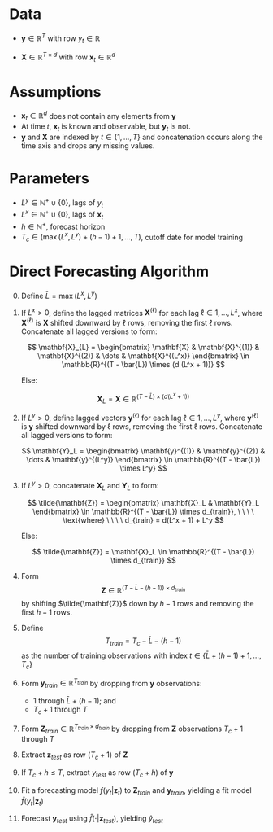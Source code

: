 # Data

- $\mathbf{y} \in \mathbb{R}^T$ with row $y_t \in \mathbb{R}$

- $\mathbf{X} \in \mathbb{R}^{T \times d}$ with row $\mathbf{x}_t \in \mathbb{R}^d$

# Assumptions

- $\mathbf{x}_t \in \mathbb{R}^d$ does not contain any elements from $\mathbf{y}$
- At time $t$, $\mathbf{x}_t$ is known and observable, but $\mathbf{y}_t$ is not.
- $\mathbf{y}$ and $\mathbf{X}$ are indexed by $t \in \{1, ..., T\}$ and concatenation occurs along the time axis and drops any missing values.

# Parameters

- $L^y \in \mathbb{N}^{+} \cup \{0\}$, lags of $y_t$ 
- $L^x \in \mathbb{N}^{+} \cup \{0\}$, lags of $\mathbf{x}_t$
- $h \in \mathbb{N}^{+}$, forecast horizon
- $T_c \in (\max(L^x, L^y)+(h-1)+1, ..., T)$, cutoff date for model training

#  Direct Forecasting Algorithm 

0. Define $\bar{L} = \max(L^x, L^y)$

1. If $L^x > 0$, define the lagged matrices $\mathbf{X}^{(\ell)}$ for each lag $\ell \in {1, ..., L^x}$, where $\mathbf{X}^{(\ell)}$ is $\mathbf{X}$ shifted downward by $\ell$ rows, removing the first $\ell$ rows. Concatenate all lagged versions to form:

    $$
    \mathbf{X}_{L} =
    \begin{bmatrix}
    \mathbf{X} & \mathbf{X}^{(1)} & \mathbf{X}^{(2)} & \dots & \mathbf{X}^{(L^x)}
    \end{bmatrix}
    \in \mathbb{R}^{(T - \bar{L}) \times (d (L^x + 1))}
    $$

    Else: 

    $$
    \mathbf{X}_L = \mathbf{X} \in \mathbb{R}^{(T - \bar{L}) \times (d (L^x + 1))}
    $$

2. If $L^y > 0$, define lagged vectors $\mathbf{y}^{(\ell)}$ for each lag $\ell \in {1, ..., L^y}$, where $\mathbf{y}^{(\ell)}$ is $\mathbf{y}$ shifted downward by $\ell$ rows, removing the first $\ell$ rows. Concatenate all lagged versions to form:

    $$
    \mathbf{Y}_L =
    \begin{bmatrix}
    \mathbf{y}^{(1)} & \mathbf{y}^{(2)} & \dots & \mathbf{y}^{(L^y)}
    \end{bmatrix}
    \in \mathbb{R}^{(T - \bar{L}) \times L^y}
    $$

3. If $L^y > 0$, concatenate $\mathbf{X}_L$ and $\mathbf{Y}_L$ to form:

    $$
    \tilde{\mathbf{Z}} = 
    \begin{bmatrix}
    \mathbf{X}_L & \mathbf{Y}_L
    \end{bmatrix}
    \in \mathbb{R}^{(T - \bar{L}) \times d_{train}}, \ \ \ \ \text{where} \ \ \ \ d_{train} = d(L^x + 1) + L^y
    $$

    Else: 

    $$
    \tilde{\mathbf{Z}} = \mathbf{X}_L \in \mathbb{R}^{(T - \bar{L}) \times d_{train}}
    $$

4. Form $$\mathbf{Z} \in \mathbb{R}^{(T - \bar{L} - (h-1)) \times d_{train}}$$ by shifting $\tilde{\mathbf{Z}}$ down by $h-1$ rows and removing the first $h-1$ rows.

5. Define $$T_{train} = T_c - \bar{L} - (h-1)$$ as the number of training observations with index $t \in \{\bar{L}+(h-1)+1, ..., T_c\}$

6. Form $\mathbf{y}_{train} \in \mathbb{R}^{T_{train}}$ by dropping from $\mathbf{y}$ observations:
    - $1$ through $\bar{L}+(h-1)$; and
    - $T_c+1$ through $T$

7. Form $\mathbf{Z}_{train} \in \mathbb{R}^{T_{train} \times d_{train}}$ by dropping from $\mathbf{Z}$ observations $T_c+1$ through $T$

8. Extract $\mathbf{z}_{test}$ as row $(T_c+1)$ of $\mathbf{Z}$

9. If $T_c+h \leq T$, extract $y_{test}$ as row $(T_c+h)$ of $\mathbf{y}$

10. Fit a forecasting model $f(y_t|\mathbf{z}_t)$ to $\mathbf{Z}_{train}$ and $\mathbf{y}_{train}$, yielding a fit model $\hat{f}(y_t|\mathbf{z}_t)$

11. Forecast $\mathbf{y}_{test}$ using $\hat{f}(\cdot|\mathbf{z}_{test})$, yielding $\hat{y}_{test}$

